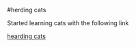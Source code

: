 #herding cats

Started learning cats with the following link 

[hearding cats](http://eed3si9n.com/herding-cats/) 